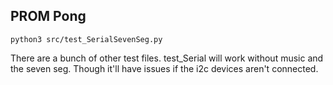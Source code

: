 PROM Pong
---------

`python3 src/test_SerialSevenSeg.py`

There are a bunch of other test files. test_Serial will work without music and the seven seg. Though it'll have issues if the i2c devices aren't connected. 
